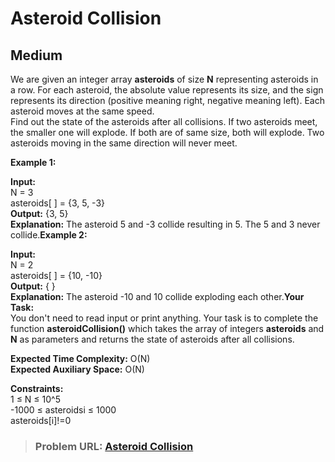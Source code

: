 # **Asteroid Collision**

## **Medium**

We are given an integer array **asteroids** of size **N** representing asteroids in a row. For each asteroid, the absolute value represents its size, and the sign represents its direction (positive meaning right, negative meaning left). Each asteroid moves at the same speed.  
Find out the state of the asteroids after all collisions. If two asteroids meet, the smaller one will explode. If both are of same size, both will explode. Two asteroids moving in the same direction will never meet.

**Example 1:**

**Input:**  
N = 3  
asteroids\[ \] = {3, 5, -3}  
**Output:** {3, 5}  
**Explanation:** The asteroid 5 and -3 collide resulting in 5. The 5 and 3 never collide.**Example 2:**

**Input:**  
N = 2  
asteroids\[ \] = {10, -10}  
**Output:** { }  
**Explanation:** The asteroid -10 and 10 collide exploding each other.**Your Task:**  
You don't need to read input or print anything. Your task is to complete the function **asteroidCollision()** which takes the array of integers **asteroids** and **N** as parameters and returns the state of asteroids after all collisions.

**Expected Time Complexity:** O(N)  
**Expected Auxiliary Space:** O(N)

**Constraints:**  
1 ≤ N ≤ 10^5  
-1000 ≤ asteroidsi ≤ 1000  
asteroids\[i\]!=0

> ### **Problem URL: [Asteroid Collision](https://practice.geeksforgeeks.org/problems/asteroid-collision/1)**
